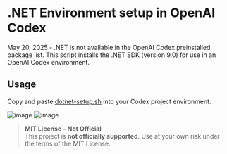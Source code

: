 # .NET Environment setup in OpenAI Codex

May 20, 2025 - .NET is not available in the OpenAI Codex preinstalled package list.  This script installs the .NET SDK (version 9.0) for use in an OpenAI Codex environment.

## Usage

Copy and paste [dotnet-setup.sh](https://github.com/MattMcL4475/codex-dotnet/blob/main/dotnet-setup.sh) into your Codex project environment.

![image](https://github.com/user-attachments/assets/bae76258-a9a1-4179-9358-a442d5efc492)
![image](https://github.com/user-attachments/assets/64a04537-e749-4a31-971f-05c95a0e0796)


> **MIT License – Not Official**  
> This project is **not officially supported**. Use at your own risk under the terms of the MIT License.

